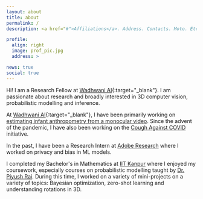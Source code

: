 ```yaml
---
layout: about
title: about
permalink: /
description: <a href="#">Affiliations</a>. Address. Contacts. Moto. Etc.

profile:
  align: right
  image: prof_pic.jpg
  address: >

news: true
social: true
---
```


Hi! I am a Research Fellow at [Wadhwani AI](http://wadhwaniai.org){:target="\_blank"}. I am passionate about research and broadly interested in 3D computer vision, probabilistic modelling and inference.

At [Wadhwani AI](http://wadhwaniai.org){:target="\_blank"}, I have been primarily working on [estimating infant anthropometry from a monocular video](https://www.wadhwaniai.org/work/maternal-newborn-child-health/). Since the advent of the pandemic, I have also been working on the [Cough Against COVID](https://coughagainstcovid.org/) initiative.

In the past, I have been a Research Intern at [Adobe Research](https://research.adobe.com/) where I worked on privacy and bias in ML models. 

I completed my Bachelor's in Mathematics at [IIT Kanpur](https://iitk.ac.in) where I enjoyed my coursework, especially courses on probabilistic modelling taught by [Dr. Piyush Rai](https://www.cse.iitk.ac.in/users/piyush/). During this time, I worked on a variety of mini-projects on a variety of topics: Bayesian optimization, zero-shot learning and understanding rotations in 3D.
